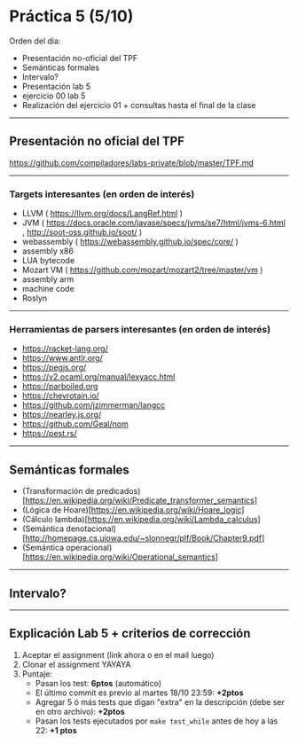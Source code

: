 # Práctica 5 (5/10)

Orden del día:
- Presentación no-oficial del TPF
- Semánticas formales
- Intervalo?
- Presentación lab 5
- ejercicio 00 lab 5
- Realización del ejercicio 01 + consultas hasta el final de la clase

---

## Presentación no oficial del TPF

https://github.com/compiladores/labs-private/blob/master/TPF.md

---

### Targets interesantes (en orden de interés)

- LLVM ( https://llvm.org/docs/LangRef.html )
- JVM ( https://docs.oracle.com/javase/specs/jvms/se7/html/jvms-6.html ,
  http://soot-oss.github.io/soot/ )
- webassembly ( https://webassembly.github.io/spec/core/ )
- assembly x86
- LUA bytecode
- Mozart VM ( https://github.com/mozart/mozart2/tree/master/vm )
- assembly arm
- machine code
- Roslyn

---

### Herramientas de parsers interesantes (en orden de interés)

- https://racket-lang.org/
- https://www.antlr.org/
- https://pegjs.org/
- https://v2.ocaml.org/manual/lexyacc.html
- https://parboiled.org
- https://chevrotain.io/
- https://github.com/jzimmerman/langcc
- https://nearley.js.org/
- https://github.com/Geal/nom
- https://pest.rs/

---

## Semánticas formales
- (Transformación de predicados)[https://en.wikipedia.org/wiki/Predicate_transformer_semantics]
- (Lógica de Hoare)[https://en.wikipedia.org/wiki/Hoare_logic]
- (Cálculo lambda)[https://en.wikipedia.org/wiki/Lambda_calculus]
- (Semántica denotacional)[http://homepage.cs.uiowa.edu/~slonnegr/plf/Book/Chapter9.pdf]
- (Semántica operacional)[https://en.wikipedia.org/wiki/Operational_semantics]

---

## Intervalo?

---

## Explicación Lab 5 + criterios de corrección
1. Aceptar el assignment (link ahora o en el mail luego)
2. Clonar el assignment YAYAYA
3. Puntaje:
    - Pasan los test: **6ptos** (automático)
    - El último commit es previo al martes 18/10 23:59: **+2ptos**
    - Agregar 5 ó más tests que digan "extra" en la descripción (debe ser en otro archivo): **+2ptos**
    - Pasan los tests ejecutados por `make test_while` antes de hoy a las 22: **+1 ptos**
